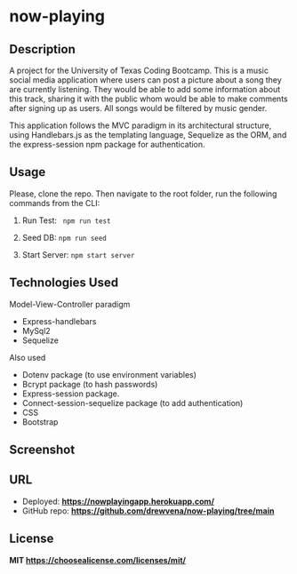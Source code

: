 # now-playing

## Description

A project for the University of Texas Coding Bootcamp. This is a music social media application where users can post a picture about a song they are currently listening. They would be able to add some information about this track, sharing it with the public whom would be able to make comments after signing up as users. All songs would be filtered by music gender.

This application follows the MVC paradigm in its architectural structure, using Handlebars.js as the templating language, Sequelize as the ORM, and the express-session npm package for authentication.

## Usage

Please, clone the repo. Then navigate to the root folder, run the following commands from the CLI:

1. Run Test:
`` npm run test``

2. Seed DB:
``npm run seed``

3. Start Server:
``npm start server``

## Technologies Used

Model-View-Controller paradigm

* Express-handlebars
* MySql2
* Sequelize

Also used

* Dotenv package (to use environment variables)
* Bcrypt package (to hash passwords)
* Express-session package.
* Connect-session-sequelize package (to add authentication)
* CSS
* Bootstrap

## Screenshot

## URL 

* Deployed:  **https://nowplayingapp.herokuapp.com/**
* GitHub repo: **https://github.com/drewvena/now-playing/tree/main**

## License

**MIT https://choosealicense.com/licenses/mit/**
